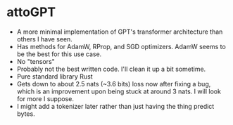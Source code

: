# attoGPT

- A more minimal implementation of GPT's transformer architecture than others I have seen.
- Has methods for AdamW, RProp, and SGD optimizers. AdamW seems to be the best for this use case.
- No "tensors"
- Probably not the best written code. I'll clean it up a bit sometime.
- Pure standard library Rust
- Gets down to about 2.5 nats (~3.6 bits) loss now after fixing a bug, which is an improvement upon being stuck at around 3 nats. I will look for more I suppose.
- I might add a tokenizer later rather than just having the thing predict bytes.

